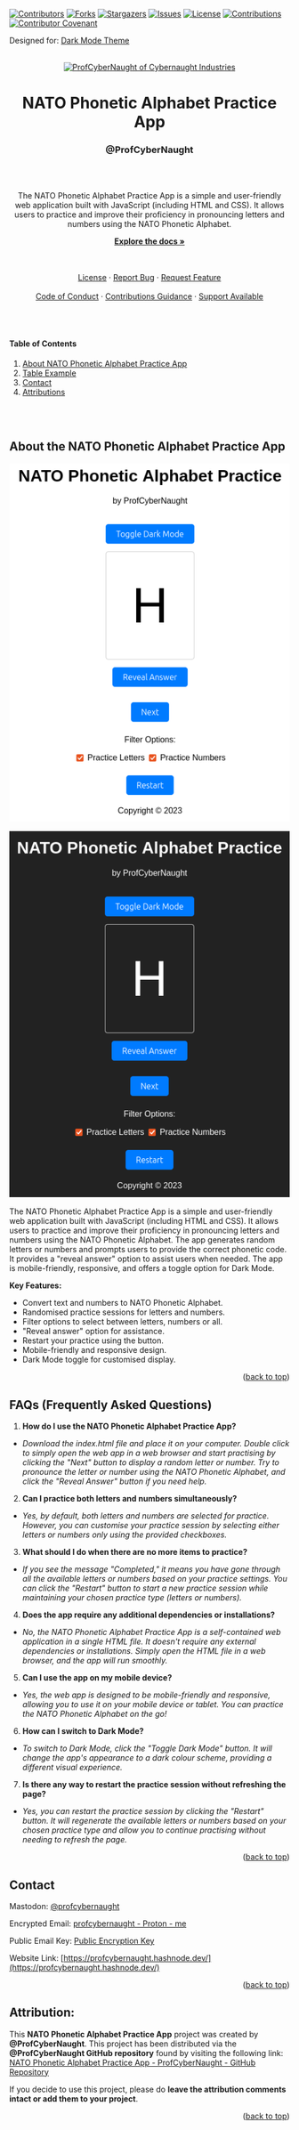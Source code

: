 <!-- This gives the ability to provide 'back to the top links -->
<a name="readme-top"></a>

<!-- PROJECT SHIELDS  - TOP OF PAGE -->
<!-- DOES NOT DISPLAY VALUES ON PRIVATE REPOSITORIES -->
[![Contributors][contributors-shield]][contributors-url]
[![Forks][forks-shield]][forks-url]
[![Stargazers][stars-shield]][stars-url]
[![Issues][issues-shield]][issues-url]
[![License][license-shield]][license-url]
[![Contributions][contributions]][contributions-url]
[![Contributor Covenant][contributor-covenant]][contributor-covenant-url]

Designed for: [Dark Mode Theme](https://github.com/settings/appearance "Enable Dark Mode")

<!-- PROJECT LOGO -->
<br />
<div align="center">
  <a href="https://github.com/ProfCyberNaught/nato_phonetic_alphabet_practice_app">
    <img src="https://user-images.githubusercontent.com/123184999/222930893-22eff243-4570-40af-9709-e35c377c66d6.png" alt="ProfCyberNaught of Cybernaught Industries" width="250" height="250">
  </a>

<!-- PROJECT TITLE -->
  <h1 align="center">NATO Phonetic Alphabet Practice App</h1>
  <h3 align="center">@ProfCyberNaught</h3><br /><br />

<!-- PROJECT SHORT DESCRIPTION -->
  <p align="center">
  The NATO Phonetic Alphabet Practice App is a simple and user-friendly web application built with JavaScript (including HTML and CSS). It allows users to practice and improve their proficiency in pronouncing letters and numbers using the NATO Phonetic Alphabet.
  <br />

<!-- PROJECT MAIN LINKS -->
  <!-- DOCUMENTATION LINK: IF YOU DO NOT INTEND TO CREATE DIRECTORY DOCUMENTATION, DISABLE THIS SECTION -->
  <a href="./pcn_docs"><strong>Explore the docs »</strong></a>
  <!---->
  <br />
  <br />
    <a href="./LICENSE">License</a>
    ·
    <a href="https://github.com/ProfCyberNaught/nato_phonetic_alphabet_practice_app/issues">Report Bug</a>
    ·
    <a href="https://github.com/ProfCyberNaught/nato_phonetic_alphabet_practice_app/issues">Request Feature</a>
    <br />
    <br />
    <a href="./code_of_conduct.md">Code of Conduct</a>
    ·
    <a href="./CONTRIBUTING.md">Contributions Guidance</a>
    ·
    <a href="./SUPPORT.md">Support Available</a>
  </p>
</div>

<br /><br />

<!-- TABLE OF CONTENTS -->
#### Table of Contents
  <ol>
  <!-- HELP NOTICE: If you need more links, copy and paste from this list, create your section below, then add the section link tag
       Do not forget to update all the tag links if you change names of the sections below -->
    <li><a href="#about-the-repository-title">About NATO Phonetic Alphabet Practice App</a></li>
    <li><a href="#table-example">Table Example</a></li>
    <li><a href="#contact">Contact</a></li>
    <li><a href="#attribution">Attributions</a></li>
  </ol>
<br /><br />


<!-- ABOUT THE PROJECT -->
## About the NATO Phonetic Alphabet Practice App

<div align="center">

<!-- SCREENSHOT IMAGE: IF YOU DO NOT INTEND TO DISPLAY SCREENSHOTS, DISABLE THIS SECTION -->
[![NATO Phonetic Alphabet Practice App Screenshot - Light Mode][project-screenshot-light]](light_mode_screenshot.png)

[![NATO Phonetic Alphabet Practice App Screenshot - Dark Mode][project-screenshot-dark]](dark_mode_screenshot.png)
<!---->

</div>

The NATO Phonetic Alphabet Practice App is a simple and user-friendly web application built with JavaScript (including HTML and CSS). It allows users to practice and improve their proficiency in pronouncing letters and numbers using the NATO Phonetic Alphabet. The app generates random letters or numbers and prompts users to provide the correct phonetic code. It provides a "reveal answer" option to assist users when needed. The app is mobile-friendly, responsive, and offers a toggle option for Dark Mode.

**Key Features:**

- Convert text and numbers to NATO Phonetic Alphabet.
- Randomised practice sessions for letters and numbers.
- Filter options to select between letters, numbers or all.
- "Reveal answer" option for assistance.
- Restart your practice using the button.
- Mobile-friendly and responsive design.
- Dark Mode toggle for customised display.

<!-- HELP NOTICE: All sections must end with the 'back to top' link -->
<p align="right">(<a href="#readme-top">back to top</a>)</p>


<!-- TABLE EXAMPLE -->
## FAQs (Frequently Asked Questions)

1. **How do I use the NATO Phonetic Alphabet Practice App?**
  - _Download the index.html file and place it on your computer. Double click to simply open the web app in a web browser and start practising by clicking the "Next" button to display a random letter or number. Try to pronounce the letter or number using the NATO Phonetic Alphabet, and click the "Reveal Answer" button if you need help._
2. **Can I practice both letters and numbers simultaneously?**
  - _Yes, by default, both letters and numbers are selected for practice. However, you can customise your practice session by selecting either letters or numbers only using the provided checkboxes._
3. **What should I do when there are no more items to practice?**
  - _If you see the message "Completed," it means you have gone through all the available letters or numbers based on your practice settings. You can click the "Restart" button to start a new practice session while maintaining your chosen practice type (letters or numbers)._
4. **Does the app require any additional dependencies or installations?**
  - _No, the NATO Phonetic Alphabet Practice App is a self-contained web application in a single HTML file. It doesn't require any external dependencies or installations. Simply open the HTML file in a web browser, and the app will run smoothly._
5. **Can I use the app on my mobile device?**
  - _Yes, the web app is designed to be mobile-friendly and responsive, allowing you to use it on your mobile device or tablet. You can practice the NATO Phonetic Alphabet on the go!_
6. **How can I switch to Dark Mode?**
  - _To switch to Dark Mode, click the "Toggle Dark Mode" button. It will change the app's appearance to a dark colour scheme, providing a different visual experience._
7. **Is there any way to restart the practice session without refreshing the page?**
  - _Yes, you can restart the practice session by clicking the "Restart" button. It will regenerate the available letters or numbers based on your chosen practice type and allow you to continue practising without needing to refresh the page._

<!-- HELP NOTICE: All sections must end with the 'back to top' link -->
<p align="right">(<a href="#readme-top">back to top</a>)</p>


<!-- CONTACT -->
## Contact

Mastodon: [@profcybernaught](https://infosec.exchange/@ProfCyberNaught)

Encrypted Email: [profcybernaught - Proton - me](#)

Public Email Key: [Public Encryption Key](https://github.com/ProfCyberNaught/ProfCyberNaught/blob/main/pcn_pek_email/)

Website Link: [https://profcybernaught.hashnode.dev/](https://profcybernaught.hashnode.dev/)

<!-- HELP NOTICE: All sections must end with the 'back to top' link -->
<p align="right">(<a href="#readme-top">back to top</a>)</p>


## Attribution:

This **NATO Phonetic Alphabet Practice App** project was created by **@ProfCyberNaught**. This project has been distributed via the **@ProfCyberNaught GitHub repository** found by visiting the following link: [NATO Phonetic Alphabet Practice App - ProfCyberNaught - GitHub Repository](https://github.com/ProfCyberNaught/nato_phonetic_alphabet_practice_app "NATO Phonetic Alphabet Practice App - ProfCyberNaught - GitHub Repository")

If you decide to use this project, please do **leave the attribution comments intact or add them to your project**.

<!-- HELP NOTICE: All sections must end with the 'back to top' link -->
<p align="right">(<a href="#readme-top">back to top</a>)</p>


<!-- MARKDOWN LINKS & IMAGES -->

<!-- Contributors Total -->
[contributors-shield]: https://img.shields.io/github/contributors/ProfCyberNaught/nato_phonetic_alphabet_practice_app.svg?style=for-the-badge
[contributors-url]: https://github.com/ProfCyberNaught/nato_phonetic_alphabet_practice_app/graphs/contributors

<!-- Contributions Total -->
[contributions]: https://img.shields.io/badge/contributions-welcome-brightgreen.svg?style=for-the-badge
[contributions-url]: ./CONTRIBUTING.md

<!-- Discussions Total -->
[discussions]: https://img.shields.io/github/discussions/ProfCyberNaught/nato_phonetic_alphabet_practice_app.svg?style=for-the-badge
[discussions-url]: https://github.com/ProfCyberNaught/nato_phonetic_alphabet_practice_app/discussions

<!-- Folks Total -->
[forks-shield]: https://img.shields.io/github/forks/ProfCyberNaught/nato_phonetic_alphabet_practice_app.svg?style=for-the-badge
[forks-url]: https://github.com/ProfCyberNaught/nato_phonetic_alphabet_practice_app/network/members

<!-- Stars Total -->
[stars-shield]: https://img.shields.io/github/stars/ProfCyberNaught/nato_phonetic_alphabet_practice_app.svg?style=for-the-badge
[stars-url]: https://github.com/ProfCyberNaught/nato_phonetic_alphabet_practice_app/stargazers

<!-- Issues Total -->
[issues-shield]: https://img.shields.io/github/issues/ProfCyberNaught/nato_phonetic_alphabet_practice_app.svg?style=for-the-badge
[issues-url]: https://github.com/ProfCyberNaught/nato_phonetic_alphabet_practice_app/issues

<!-- LICENSING LINK: If you intend to use an open-source license from: https://choosealicense.com/ use the following: -->
[license-shield]: https://img.shields.io/github/license/ProfCyberNaught/nato_phonetic_alphabet_practice_app.svg?style=for-the-badge
<!-- OTHERWISE: You will need to create your own link reference based on the license code used - example below: -->
<!-- [license-shield]: https://img.shields.io/badge/License:%20CC%20BY%20NC%20ND%204.0-grey?style=for-the-badge -->
<!-- HELP NOTICE: Leave the following license link as all license files will be named the same -->
[license-url]: ./LICENSE

<!-- Code of Conduct -->
[contributor-covenant]: https://img.shields.io/badge/Contributor%20Covenant-2.1-4baaaa.svg?style=for-the-badge
[contributor-covenant-url]: ./code_of_conduct.md

<!-- Project Screenshot -->
[project-screenshot-light]: light_mode_screenshot.png
[project-screenshot-dark]: dark_mode_screenshot.png